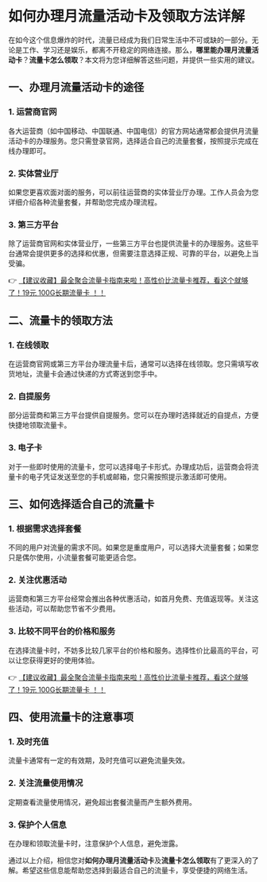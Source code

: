 # 如何办理月流量活动卡及领取方法详解

在如今这个信息爆炸的时代，流量已经成为我们日常生活中不可或缺的一部分。无论是工作、学习还是娱乐，都离不开稳定的网络连接。那么，**哪里能办理月流量活动卡**？**流量卡怎么领取**？本文将为您详细解答这些问题，并提供一些实用的建议。

## 一、办理月流量活动卡的途径

### 1. 运营商官网
各大运营商（如中国移动、中国联通、中国电信）的官方网站通常都会提供月流量活动卡的办理服务。您只需登录官网，选择适合自己的流量套餐，按照提示完成在线办理即可。

### 2. 实体营业厅
如果您更喜欢面对面的服务，可以前往运营商的实体营业厅办理。工作人员会为您详细介绍各种流量套餐，并帮助您完成办理流程。

### 3. 第三方平台
除了运营商官网和实体营业厅，一些第三方平台也提供流量卡的办理服务。这些平台通常会提供更多的选择和优惠，但需要注意选择正规、可靠的平台，以避免上当受骗。

👉 [【建议收藏】最全聚合流量卡指南来啦！高性价比流量卡推荐，看这个就够了！19元 100G长期流量卡 ！！](https://bit.ly/Liuliangka)

## 二、流量卡的领取方法

### 1. 在线领取
在运营商官网或第三方平台办理流量卡后，通常可以选择在线领取。您只需填写收货地址，流量卡会通过快递的方式寄送到您手中。

### 2. 自提服务
部分运营商和第三方平台提供自提服务。您可以在办理时选择就近的自提点，方便快捷地领取流量卡。

### 3. 电子卡
对于一些即时使用的流量卡，您可以选择电子卡形式。办理成功后，运营商会将流量卡的电子凭证发送至您的手机或邮箱，您只需按照提示激活即可使用。

## 三、如何选择适合自己的流量卡

### 1. 根据需求选择套餐
不同的用户对流量的需求不同。如果您是重度用户，可以选择大流量套餐；如果您只是偶尔使用，小流量套餐可能更适合您。

### 2. 关注优惠活动
运营商和第三方平台经常会推出各种优惠活动，如首月免费、充值返现等。关注这些活动，可以帮助您节省不少费用。

### 3. 比较不同平台的价格和服务
在选择流量卡时，不妨多比较几家平台的价格和服务。选择性价比最高的平台，可以让您获得更好的使用体验。

👉 [【建议收藏】最全聚合流量卡指南来啦！高性价比流量卡推荐，看这个就够了！19元 100G长期流量卡 ！！](https://bit.ly/Liuliangka)

## 四、使用流量卡的注意事项

### 1. 及时充值
流量卡通常有一定的有效期，及时充值可以避免流量失效。

### 2. 关注流量使用情况
定期查看流量使用情况，避免超出套餐流量而产生额外费用。

### 3. 保护个人信息
在办理和领取流量卡时，注意保护个人信息，避免泄露。

通过以上介绍，相信您对**如何办理月流量活动卡**及**流量卡怎么领取**有了更深入的了解。希望这些信息能帮助您选择到最适合自己的流量卡，享受便捷的网络生活。